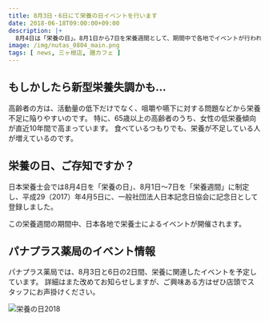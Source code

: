 ```yaml
---
title: 8月3日・6日にて栄養の日イベントを行います
date: 2018-06-18T09:00:00+09:00
description: |+
  8月4日は「栄養の日」。8月1日から7日を栄養週間として、期間中で各地でイベントが行われます。パナプラス薬局でも3日と6日の2日間、地域の方に「栄養を楽しむ」生活を提案します。
image: /img/nutas_0804_main.png
tags: [ news, 三ヶ根店, 膳カフェ ]
---
```


## もしかしたら新型栄養失調かも…

高齢者の方は、活動量の低下だけでなく、咀嚼や嚥下に対する問題などから栄養不足に陥りやすいのです。
特に、65歳以上の高齢者のうち、女性の低栄養傾向が直近10年間で高まっています。
食べているつもりでも、栄養が不足している人が増えているのです。

## 栄養の日、ご存知ですか？

日本栄養士会では8月4日を「栄養の日」、8月1日～7日を「栄養週間」に制定し、平成29（2017）年4月5日に、一般社団法人日本記念日協会に記念日として登録しました。

この栄養週間の期間中、日本各地で栄養士によるイベントが開催されます。

## パナプラス薬局のイベント情報

パナプラス薬局では、8月3日と6日の2日間、栄養に関連したイベントを予定しています。
詳細はまた改めてお知らせしますが、ご興味ある方はぜひ店頭でスタッフにお声掛けください。


![栄養の日2018](/img/eiyounohi_poster.jpg "栄養の日2018")
